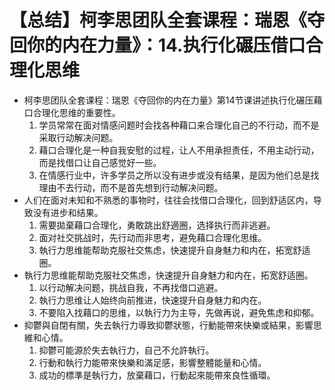 # 【总结】柯李思团队全套课程：瑞恩《夺回你的内在力量》：14.执行化碾压借口合理化思维

-   柯李思团队全套课程：瑞恩《夺回你的内在力量》第14节课讲述执行化碾压藉口合理化思维的重要性。
    1.  学员常常在面对情感问题时会找各种藉口来合理化自己的不行动，而不是采取行动解决问题。
    2.  藉口合理化是一种自我安慰的过程，让人不用承担责任，不用主动行动，而是找借口让自己感觉好一些。
    3.  在情感行业中，许多学员之所以没有进步或没有结果，是因为他们总是找理由不去行动，而不是首先想到行动解决问题。
-   人们在面对未知和不熟悉的事物时，往往会找借口合理化，回到舒适区内，导致没有进步和结果。
    1.  需要拋棄藉口合理化，勇敢跳出舒適圈，选择执行而非逃避。
    2.  面对社交挑战时，先行动而非思考，避免藉口合理化思维。
    3.  執行力思维能帮助克服社交焦虑，快速提升自身魅力和内在，拓宽舒适圈。
-   執行力思维能帮助克服社交焦虑，快速提升自身魅力和内在，拓宽舒适圈。
    1.  以行动解决问题，挑战自我，不再找借口逃避。
    2.  執行力思维让人始终向前推进，快速提升自身魅力和内在。
    3.  不要陷入找藉口的思维，以執行力为主导，先做再说，避免焦虑和抑郁。
-   抑鬱與自閉有關，失去執行力導致抑鬱狀態，行動能帶來快樂或結果，影響思維和心情。
    1.  抑鬱可能源於失去執行力，自己不允許執行。
    2.  行動和執行力能帶來快樂和滿足感，影響整體能量和心情。
    3.  成功的標準是執行力，放棄藉口，行動起來能帶來良性循環。
